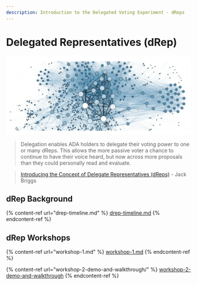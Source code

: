 ```yaml
---
description: Introduction to the Delegated Voting Experiment - dReps
---
```


# Delegated Representatives (dRep)

![](<../../.gitbook/assets/Screenshot 2022-05-28 083630.png>)

> Delegation enables ADA holders to delegate their voting power to one or many dReps. This allows the more passive voter a chance to continue to have their voice heard, but now across more proposals than they could personally read and evaluate.

> [Introducing the Concept of Delegate Representatives (dReps)](https://iohk.io/en/blog/posts/2022/04/11/introducing-the-concept-of-delegate-representatives-dreps/) - Jack Briggs

## dRep Background

{% content-ref url="drep-timeline.md" %}
[drep-timeline.md](drep-timeline.md)
{% endcontent-ref %}

## dRep Workshops

{% content-ref url="workshop-1.md" %}
[workshop-1.md](workshop-1.md)
{% endcontent-ref %}

{% content-ref url="workshop-2-demo-and-walkthrough/" %}
[workshop-2-demo-and-walkthrough](workshop-2-demo-and-walkthrough/)
{% endcontent-ref %}
